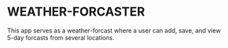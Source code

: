 # WEATHER-FORCASTER
This app serves as a weather-forcast where a user can add, save, and view 5-day forcasts from several locations.
